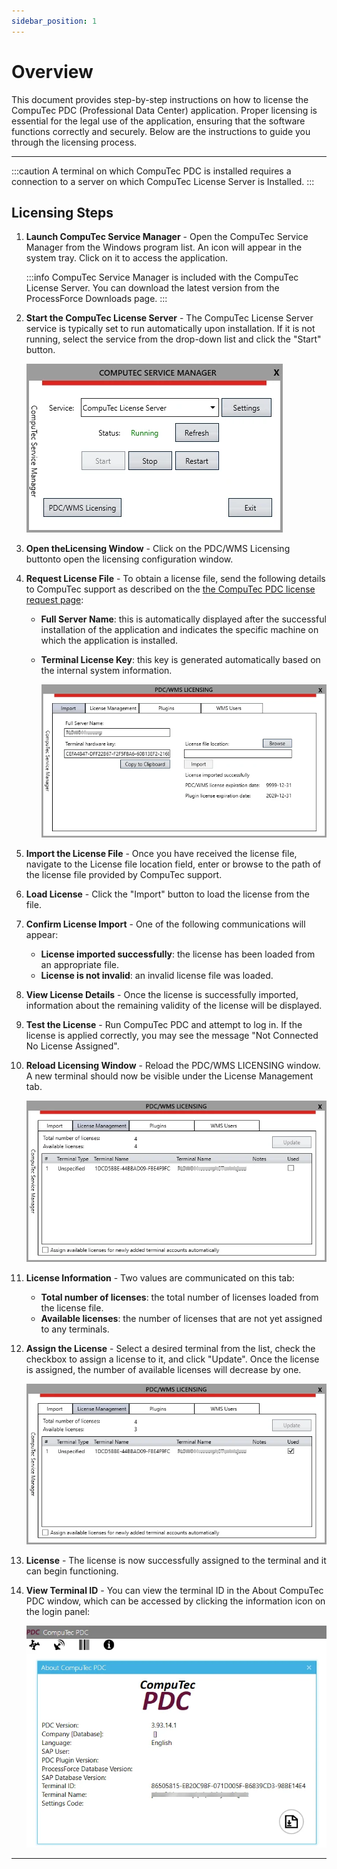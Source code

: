 ```yaml
---
sidebar_position: 1
---
```


# Overview

This document provides step-by-step instructions on how to license the CompuTec PDC (Professional Data Center) application. Proper licensing is essential for the legal use of the application, ensuring that the software functions correctly and securely. Below are the instructions to guide you through the licensing process.

---

:::caution
    A terminal on which CompuTec PDC is installed requires a connection to a server on which CompuTec License Server is Installed.
:::

## Licensing Steps

1. **Launch CompuTec Service Manager** - Open the CompuTec Service Manager from the Windows program list. An icon will appear in the system tray. Click on it to access the application.

    :::info
        CompuTec Service Manager is included with the CompuTec License Server. You can download the latest version from the ProcessForce Downloads page.
    :::
2. **Start the CompuTec License Server** - The CompuTec License Server service is typically set to run automatically upon installation. If it is not running, select the service from the drop-down list and click the "Start" button.

    ![PDC Licensing](./media/pdc-licensing/service-manager.webp)
3. **Open theLicensing Window** - Click on the PDC/WMS Licensing buttonto open the licensing configuration window.
4. **Request License File** - To obtain a license file, send the following details to CompuTec support as described on the [the CompuTec PDC license request page](./pdc-license-request.md):

    - **Full Server Name**: this is automatically displayed after the successful installation of the application and indicates the specific machine on which the application is installed.
    - **Terminal License Key**: this key is generated automatically based on the internal system information.

        ![CompuTec License Server](./media/pdc-licensing/license-import.webp)
5. **Import the License File** - Once you have received the license file, navigate to the License file location field, enter or browse to the path of the license file provided by CompuTec support.
6. **Load License** - Click the "Import" button to load the license from the file.
7. **Confirm License Import** - One of the following communications will appear:

    - **License imported successfully**: the license has been loaded from an appropriate file.
    - **License is not invalid**: an invalid license file was loaded.
8. **View License Details** - Once the license is successfully imported, information about the remaining validity of the license will be displayed.
9. **Test the License** - Run CompuTec PDC and attempt to log in. If the license is applied correctly, you may see the message "Not Connected No License Assigned".
10. **Reload Licensing Window** - Reload the PDC/WMS LICENSING window. A new terminal should now be visible under the License Management tab.

    ![Not Assigned](./media/pdc-licensing/pdc-not-assigned.webp)
11. **License Information** - Two values are communicated on this tab:

    - **Total number of licenses**: the total number of licenses loaded from the license file.
    - **Available licenses**: the number of licenses that are not yet assigned to any terminals.
12. **Assign the License** - Select a desired terminal from the list, check the checkbox to assign a license to it, and click "Update". Once the license is assigned, the number of available licenses will decrease by one.

    ![Assigned](./media/pdc-licensing/pdc-license-management-assigned.webp)
13. **License** - The license is now successfully assigned to the terminal and it can begin functioning.
14. **View Terminal ID** - You can view the terminal ID in the About CompuTec PDC window, which can be accessed by clicking the information icon on the login panel:

    ![About PDC](./media/pdc-licensing/pdc-about.webp)

---
